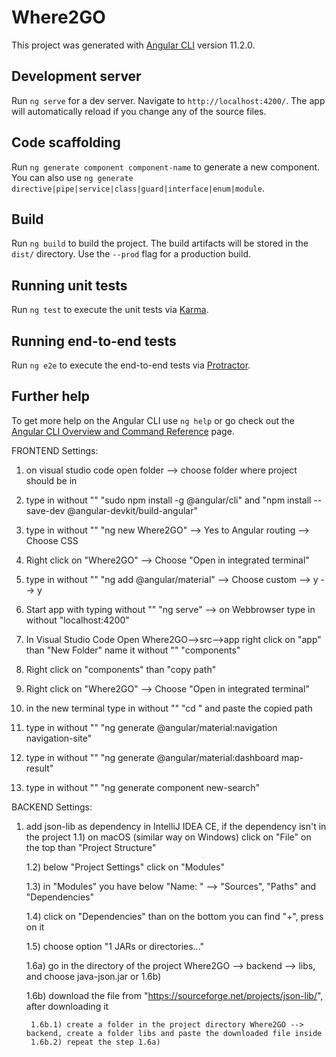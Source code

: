 # Where2GO

This project was generated with [Angular CLI](https://github.com/angular/angular-cli) version 11.2.0.

## Development server

Run `ng serve` for a dev server. Navigate to `http://localhost:4200/`. The app will automatically reload if you change any of the source files.

## Code scaffolding

Run `ng generate component component-name` to generate a new component. You can also use `ng generate directive|pipe|service|class|guard|interface|enum|module`.

## Build

Run `ng build` to build the project. The build artifacts will be stored in the `dist/` directory. Use the `--prod` flag for a production build.

## Running unit tests

Run `ng test` to execute the unit tests via [Karma](https://karma-runner.github.io).

## Running end-to-end tests

Run `ng e2e` to execute the end-to-end tests via [Protractor](http://www.protractortest.org/).

## Further help

To get more help on the Angular CLI use `ng help` or go check out the [Angular CLI Overview and Command Reference](https://angular.io/cli) page.

FRONTEND Settings:
01) on visual studio code open folder --> choose folder where project should be in

02) type in without "" "sudo npm install -g @angular/cli" and "npm install --save-dev @angular-devkit/build-angular"

03) type in without "" "ng new Where2GO" --> Yes to Angular routing --> Choose CSS

04) Right click on "Where2GO" --> Choose "Open in integrated terminal"

05) type in without "" "ng add @angular/material" --> Choose custom --> y --> y

06) Start app with typing without "" "ng serve" --> on Webbrowser type in without "localhost:4200"

07) In Visual Studio Code Open Where2GO-->src-->app right click on "app" than "New Folder" name it without "" "components"

08) Right click on "components" than "copy path"

09) Right click on "Where2GO" --> Choose "Open in integrated terminal"

10) in the new terminal type in without "" "cd " and paste the copied path

11) type in without "" "ng generate @angular/material:navigation navigation-site"

12) type in without "" "ng generate @angular/material:dashboard map-result"

13) type in without "" "ng generate component new-search"


BACKEND Settings:

1) add json-lib as dependency in IntelliJ IDEA CE, if the dependency isn't in the project
    1.1) on macOS (similar way on Windows) click on "File" on the top than "Project Structure"

    1.2) below "Project Settings" click on "Modules"

    1.3) in "Modules" you have below "Name: " --> "Sources", "Paths" and "Dependencies"

    1.4) click on "Dependencies" than on the bottom you can find "+", press on it

    1.5) choose option "1 JARs or directories..." 
    
    1.6a) go in the directory of the project Where2GO --> backend --> libs, and choose java-json.jar or 1.6b)

    1.6b) download the file from "https://sourceforge.net/projects/json-lib/", after downloading it
    
        1.6b.1) create a folder in the project directory Where2GO --> backend, create a folder libs and paste the downloaded file inside
        1.6b.2) repeat the step 1.6a)
